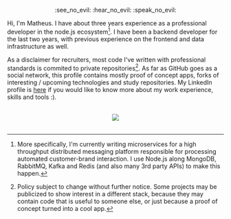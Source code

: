                                     
<p align="center">
    :see_no_evil: :hear_no_evil: :speak_no_evil:
</p>

Hi, I'm Matheus. I have about three years experience as a professional developer in the node.js ecosystem[^1]. I have been a backend developer for the last two years, with previous experience on the frontend and data infrastructure as well. 

As a disclaimer for recruiters, most code I've written with professional standards is commited to private repositories[^2]. As far as GitHub goes as a social network, this profile contains mostly proof of concept apps, forks of interesting / upcoming technologies and study repositories. My LinkedIn profile is [here](https://www.linkedin.com/in/matheus-deister/) if you would like to know more about my work experience, skills and tools :).

  [^1]: More specifically, I'm currently writing microservices for a  high throughput distributed messaging platform responsible for processing automated customer-brand interaction. I use Node.js along MongoDB, RabbitMQ, Kafka and Redis (and also many 3rd party APIs) to make this happen.
  [^2]: Policy subject to change without further notice. Some projects may be publicized to show interest in a different stack, because they may contain code that is useful to someone else, or just because a proof of concept turned into a cool app.

<br>
<div align="center">
  <img src="https://github-readme-stats.vercel.app/api/top-langs/?username=deistermatheus" />
</div>
<br>

 

